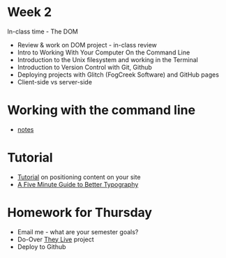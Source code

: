 # Week 2

In-class time - The DOM

* Review & work on DOM project - in-class review
* Intro to Working With Your Computer On the Command Line
* Introduction to the Unix filesystem and working in the Terminal
* Introduction to Version Control with Git, Github
* Deploying projects with Glitch (FogCreek Software) and GitHub pages
* Client-side vs server-side

# Working with the command line
* [notes](commandline.md)

# Tutorial
* [Tutorial](http://learnlayout.com) on positioning content on your site
* [A Five Minute Guide to Better Typography](http://pierrickcalvez.com/journal/a-five-minutes-guide-to-better-typography)

# Homework for Thursday
* Email me - what are your semester goals?
* Do-Over [They Live](https://www.youtube.com/watch?v=JI8AMRbqY6w) project
* Deploy to Github
